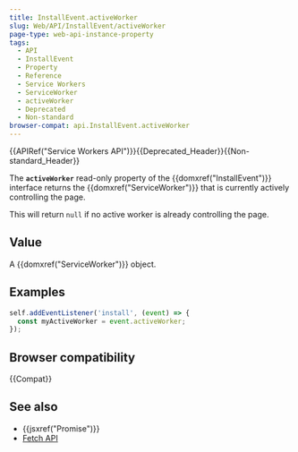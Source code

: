 ```yaml
---
title: InstallEvent.activeWorker
slug: Web/API/InstallEvent/activeWorker
page-type: web-api-instance-property
tags:
  - API
  - InstallEvent
  - Property
  - Reference
  - Service Workers
  - ServiceWorker
  - activeWorker
  - Deprecated
  - Non-standard
browser-compat: api.InstallEvent.activeWorker
---
```


{{APIRef("Service Workers API")}}{{Deprecated_Header}}{{Non-standard_Header}}

The **`activeWorker`** read-only property of the {{domxref("InstallEvent")}} interface returns the {{domxref("ServiceWorker")}} that is currently actively controlling the page.

This will return `null` if no active worker is already controlling the page.

## Value

A {{domxref("ServiceWorker")}} object.

## Examples

```js
self.addEventListener('install', (event) => {
  const myActiveWorker = event.activeWorker;
});
```

## Browser compatibility

{{Compat}}

## See also

- {{jsxref("Promise")}}
- [Fetch API](/en-US/docs/Web/API/Fetch_API)
